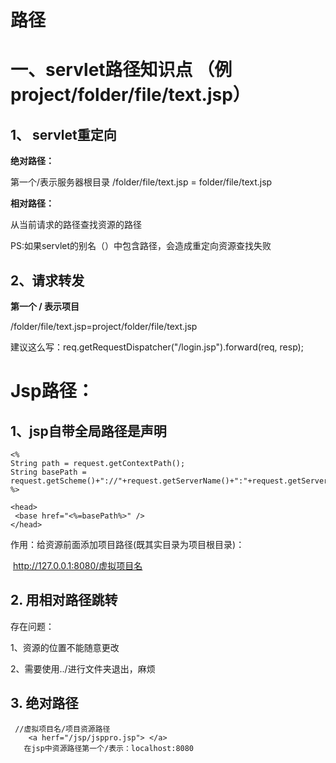 # **路径**

# **一、servlet路径知识点 （例project/folder/file/text.jsp）**

## **1、 servlet重定向**

**绝对路径：**

第一个/表示服务器根目录 /folder/file/text.jsp = folder/file/text.jsp

**相对路径：**

从当前请求的路径查找资源的路径

PS:如果servlet的别名（<url-pattern>）中包含路径，会造成重定向资源查找失败

## **2、请求转发**

**第一个 / 表示项目**

/folder/file/text.jsp=project/folder/file/text.jsp

建议这么写：req.getRequestDispatcher("/login.jsp").forward(req, resp);





# Jsp路径：

## 1、jsp自带全局路径是声明

```
<%
String path = request.getContextPath();
String basePath = request.getScheme()+"://"+request.getServerName()+":"+request.getServerPort()+path+"/";
%>

<head>
 <base href="<%=basePath%>" />
</head>
```

作用：给资源前面添加项目路径(既其实目录为项目根目录)：  

​       	 http://127.0.0.1:8080/虚拟项目名

## 2. 用相对路径跳转

存在问题：

 1、资源的位置不能随意更改

 2、需要使用../进行文件夹退出，麻烦

## 3. 绝对路径 

```
 //虚拟项目名/项目资源路径
    <a herf="/jsp/jsppro.jsp"> </a>
   在jsp中资源路径第一个/表示：localhost:8080
```

